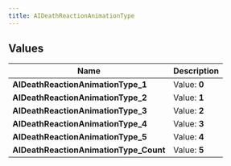 ```yaml
---
title: AIDeathReactionAnimationType
---
```


## Values
| Name | Description |
| ---- | ----------- |
| **AIDeathReactionAnimationType_1** | Value: **0** |
| **AIDeathReactionAnimationType_2** | Value: **1** |
| **AIDeathReactionAnimationType_3** | Value: **2** |
| **AIDeathReactionAnimationType_4** | Value: **3** |
| **AIDeathReactionAnimationType_5** | Value: **4** |
| **AIDeathReactionAnimationType_Count** | Value: **5** |

